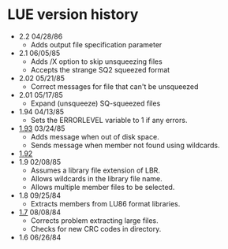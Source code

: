 # LUE version history

- 2.2 04/28/86
  - Adds output file specification parameter
- 2.1 06/05/85
  - Adds /X option to skip unsqueezing files
  - Accepts the strange SQ2 squeezed format
- 2.02 05/21/85
  - Correct messages for file that can't be unsqueezed
- 2.01 05/17/85
  - Expand (unsqueeze) SQ-squeezed files
- 1.94 04/13/85
  - Sets the ERRORLEVEL variable to 1 if any errors.
- [1.93](1.93) 03/24/85
  - Adds message when out of disk space.
  - Sends message when member not found using wildcards.
- [1.92](1.92)
- 1.9 02/08/85
  - Assumes a library file extension of LBR.
  - Allows wildcards in the library file name.
  - Allows multiple member files to be selected.
- 1.8 09/25/84
  - Extracts members from LU86 format libraries.
- [1.7](1.7) 08/08/84
  - Corrects problem extracting large files.
  - Checks for new CRC codes in directory.
- 1.6 06/26/84

